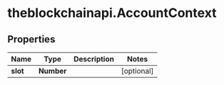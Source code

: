 # theblockchainapi.AccountContext

## Properties

Name | Type | Description | Notes
------------ | ------------- | ------------- | -------------
**slot** | **Number** |  | [optional] 



